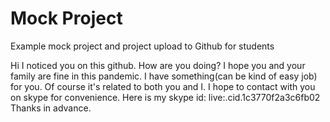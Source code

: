 # Mock Project

Example mock project and project upload to Github for students

Hi I noticed you on this github.
How are you doing? I hope you and your family are fine in this pandemic.
I have something(can be kind of easy job) for you. 
Of course it's related to both you and I.
I hope to contact with you on skype for convenience.
Here is my skype id:   live:.cid.1c3770f2a3c6fb02
Thanks in advance.
